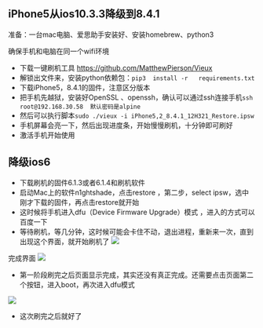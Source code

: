 ## iPhone5从ios10.3.3降级到8.4.1

准备：一台mac电脑、爱思助手安装好、安装homebrew、python3

确保手机和电脑在同一个wifi环境

- 下载一键刷机工具 https://github.com/MatthewPierson/Vieux
- 解锁出文件来，安装python依赖包：```pip3  install -r   requirements.txt```
- 下载iPhone5，8.4.1的固件，注意区分版本
- 把手机先越狱，安装好OpenSSL 、openssh，确认可以通过ssh连接手机```ssh root@192.168.30.58  默认密码是alpine ```
- 然后可以执行脚本``` sudo ./vieux -i iPhone5,2_8.4.1_12H321_Restore.ipsw ```
- 手机屏幕会亮一下，然后出现进度条，开始慢慢刷机，十分钟即可刷好
- 激活手机开始使用



## 降级ios6

- 下载刷机的固件6.1.3或者6.1.4和刷机软件
-  启动Mac上的软件n1ghtshade，点击restore ，第二步，select ipsw，选中刚才下载的固件，再点击restore就开始
-  这时候将手机进入dfu（Device Firmware Upgrade）模式 ，进入的方式可以百度一下
-  等待刷机，等几分钟，这时候可能会卡住不动，退出进程，重新来一次，直到出现这个界面，就开始刷机了
![](https://tva1.sinaimg.cn/large/0082zybpgy1gc9im8nc7aj31mo0q07wh.jpg)

完成界面
![](https://tva1.sinaimg.cn/large/0082zybpgy1gc9ijq6q90j30rt112aep.jpg)

-  第一阶段刷完之后页面显示完成，其实还没有真正完成。还需要点击页面第二个按钮，进入boot，再次进入dfu模式

![](https://tva1.sinaimg.cn/large/0082zybpgy1gc9ik7lrf7j30rt112afd.jpg)

-   这次刷完之后就好了 

